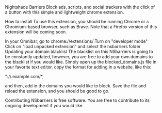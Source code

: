 Nightshade Barriers
Block ads, scripts, and social trackers with the click of a button with this simple and lightweight chrome extension.

How to install
To use this extension, you should be running Chrome or a Chromium-based browser, such as Brave.
Note that a Firefox version of this extension will be coming soon.

In your Omnibar, go to chrome://extensions/
Turn on "developer mode"
Click on "load unpacked extension" and select the nsbarriers folder
Updating your domain blacklist
The blacklist on this NSbarriers is going to be constantly updated, however, you are free to add your own domains to the blacklist if you would like. Simply open up the blocked_domains.js file in your favorite text editor, copy the format for adding in a website, like this:

"://.example.com/*,

and then, add in the domains you would like to block. Save the file and reload the extension, and you should be good to go.

Contributing
NSbarriers is free software. You are free to contribute to its ongoing development if you would like.

